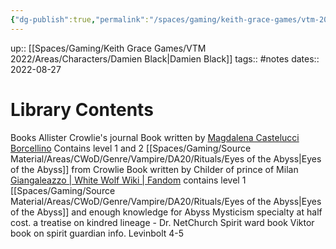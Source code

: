 ```yaml
---
{"dg-publish":true,"permalink":"/spaces/gaming/keith-grace-games/vtm-2022/areas/notes/library-contents/","dgHomeLink":true,"dgPassFrontmatter":true}
---
```


up:: [[Spaces/Gaming/Keith Grace Games/VTM 2022/Areas/Characters/Damien Black|Damien Black]]
tags:: #notes
dates:: 2022-08-27

# Library Contents
Books
Allister Crowlie's journal
Book written by [Magdalena Castelucci Borcellino](https://whitewolf.fandom.com/wiki/Magdalena_Castelucci_Borcellino)  Contains level 1 and 2 [[Spaces/Gaming/Source Material/Areas/CWoD/Genre/Vampire/DA20/Rituals/Eyes of the Abyss|Eyes of the Abyss]] from Crowlie
Book written by Childer of prince of Milan [Giangaleazzo | White Wolf Wiki | Fandom](https://whitewolf.fandom.com/wiki/Giangaleazzo) contains level 1 [[Spaces/Gaming/Source Material/Areas/CWoD/Genre/Vampire/DA20/Rituals/Eyes of the Abyss|Eyes of the Abyss]] and enough knowledge for Abyss Mysticism specialty at half cost.
a treatise on kindred lineage - Dr. NetChurch
Spirit ward book
Viktor book on spirit guardian info.
Levinbolt 4-5